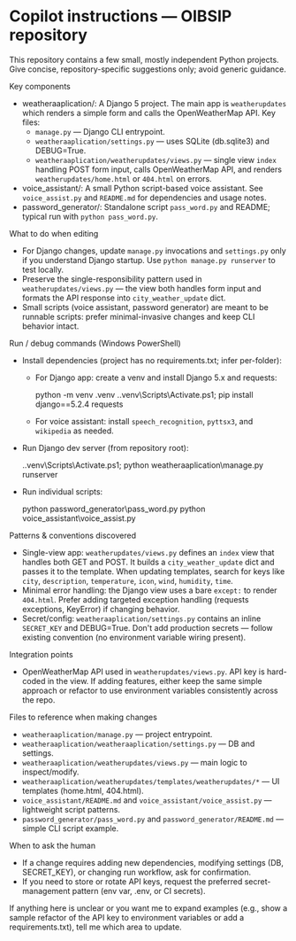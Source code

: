 <!-- Short, focused instructions for AI coding agents working on this repository -->
# Copilot instructions — OIBSIP repository

This repository contains a few small, mostly independent Python projects. Give concise, repository-specific suggestions only; avoid generic guidance.

Key components
- weatheraaplication/: A Django 5 project. The main app is `weatherupdates` which renders a simple form and calls the OpenWeatherMap API. Key files:
  - `manage.py` — Django CLI entrypoint.
  - `weatheraaplication/settings.py` — uses SQLite (db.sqlite3) and DEBUG=True.
  - `weatheraaplication/weatherupdates/views.py` — single view `index` handling POST form input, calls OpenWeatherMap API, and renders `weatherupdates/home.html` or `404.html` on errors.
- voice_assistant/: A small Python script-based voice assistant. See `voice_assist.py` and `README.md` for dependencies and usage notes.
- password_generator/: Standalone script `pass_word.py` and README; typical run with `python pass_word.py`.

What to do when editing
- For Django changes, update `manage.py` invocations and `settings.py` only if you understand Django startup. Use `python manage.py runserver` to test locally.
- Preserve the single-responsibility pattern used in `weatherupdates/views.py` — the view both handles form input and formats the API response into `city_weather_update` dict.
- Small scripts (voice assistant, password generator) are meant to be runnable scripts: prefer minimal-invasive changes and keep CLI behavior intact.

Run / debug commands (Windows PowerShell)
- Install dependencies (project has no requirements.txt; infer per-folder):
  - For Django app: create a venv and install Django 5.x and requests:

    python -m venv .venv
    .\.venv\Scripts\Activate.ps1; pip install django==5.2.4 requests

  - For voice assistant: install `speech_recognition`, `pyttsx3`, and `wikipedia` as needed.

- Run Django dev server (from repository root):

    .\.venv\Scripts\Activate.ps1; python weatheraaplication\manage.py runserver

- Run individual scripts:

    python password_generator\pass_word.py
    python voice_assistant\voice_assist.py

Patterns & conventions discovered
- Single-view app: `weatherupdates/views.py` defines an `index` view that handles both GET and POST. It builds a `city_weather_update` dict and passes it to the template. When updating templates, search for keys like `city`, `description`, `temperature`, `icon`, `wind`, `humidity`, `time`.
- Minimal error handling: the Django view uses a bare `except:` to render `404.html`. Prefer adding targeted exception handling (requests exceptions, KeyError) if changing behavior.
- Secret/config: `weatheraaplication/settings.py` contains an inline `SECRET_KEY` and DEBUG=True. Don't add production secrets — follow existing convention (no environment variable wiring present).

Integration points
- OpenWeatherMap API used in `weatherupdates/views.py`. API key is hard-coded in the view. If adding features, either keep the same simple approach or refactor to use environment variables consistently across the repo.

Files to reference when making changes
- `weatheraaplication/manage.py` — project entrypoint.
- `weatheraaplication/weatheraaplication/settings.py` — DB and settings.
- `weatheraaplication/weatherupdates/views.py` — main logic to inspect/modify.
- `weatheraaplication/weatherupdates/templates/weatherupdates/*` — UI templates (home.html, 404.html).
- `voice_assistant/README.md` and `voice_assistant/voice_assist.py` — lightweight script patterns.
- `password_generator/pass_word.py` and `password_generator/README.md` — simple CLI script example.

When to ask the human
- If a change requires adding new dependencies, modifying settings (DB, SECRET_KEY), or changing run workflow, ask for confirmation.
- If you need to store or rotate API keys, request the preferred secret-management pattern (env var, .env, or CI secrets).

If anything here is unclear or you want me to expand examples (e.g., show a sample refactor of the API key to environment variables or add a requirements.txt), tell me which area to update.
